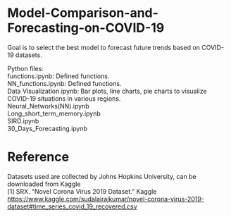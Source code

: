 # Model-Comparison-and-Forecasting-on-COVID-19
Goal is to select the best model to forecast future trends based on COVID-19 datasets.

Python files:
<br>functions.ipynb: Defined functions.
<br>NN_functions.ipynb: Defined functions.
<br>Data Visualization.ipynb: Bar plots, line charts, pie charts to visualize COVID-19 situations in various regions.
<br>Neural_Networks(NN).ipynb
<br>Long_short_term_memory.ipynb
<br>SIRD.ipynb
<br>30_Days_Forecasting.ipynb




# Reference
Datasets used are collected by Johns Hopkins University, can be downloaded from Kaggle
<br> [1] SRX. “Novel Corona Virus 2019 Dataset.” Kaggle https://www.kaggle.com/sudalairajkumar/novel-corona-virus-2019-dataset#time_series_covid_19_recovered.csv
